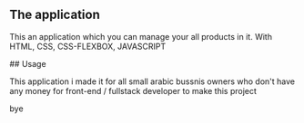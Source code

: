## The application
<p>This an application which you can manage your all products in it. With HTML, CSS, CSS-FLEXBOX, JAVASCRIPT</p>
## Usage
<p>This application i made it for all small arabic bussnis owners who don't have any money for front-end / fullstack developer to make this project</p>
<p>bye</p>
